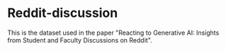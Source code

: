 # Reddit-discussion
This is the dataset used in the paper "Reacting to Generative AI: Insights from Student and Faculty Discussions on Reddit".
